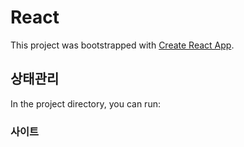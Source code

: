 # React

This project was bootstrapped with [Create React App](https://github.com/facebook/create-react-app).

## 상태관리

In the project directory, you can run:

### 사이트

